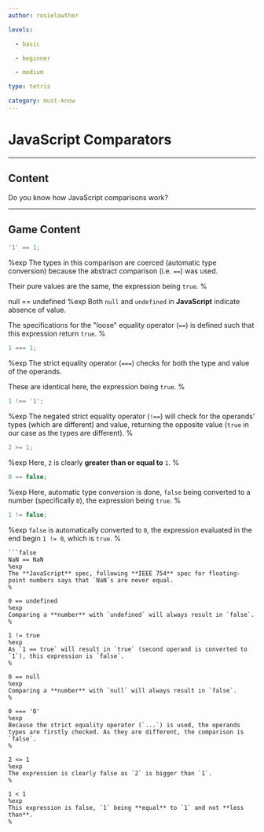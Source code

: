 ```yaml
---
author: rosielowther

levels:

  - basic

  - beginner

  - medium

type: tetris

category: must-know
---
```


# JavaScript Comparators

---

## Content

Do you know how JavaScript comparisons work?

---

## Game Content

```javascript
'1' == 1;
```

%exp
The types in this comparison are coerced (automatic type conversion) because the abstract comparison (i.e. `==`) was used.

Their pure values are the same, the expression being `true`.
%

null == undefined
%exp
Both `null` and `undefined` in **JavaScript** indicate absence of value.

The specifications for the "loose" equality operator (`==`) is defined such that this expression return `true`.
%

```javascript
1 === 1;
```

%exp
The strict equality operator (`===`) checks for both the type and value of the operands.

These are identical here, the expression being `true`.
%

```javascript
1 !== '1';
```

%exp
The negated strict equality operator (`!==`) will check for the operands' types (which are different) and value, returning the opposite value (`true` in our case as the types are different).
%

```javascript
2 >= 1;
```

%exp
Here, `2` is clearly **greater than or equal to** `1`.
%

```javascript
0 == false;
```

%exp
Here, automatic type conversion is done, `false` being converted to a number (specifically `0`), the expression being `true`.
%

```javascript
1 != false;
```

%exp
`false` is automatically converted to `0`, the expression evaluated in the end begin `1 != 0`, which is `true`.
%

````
```false
NaN == NaN
%exp
The **JavaScript** spec, following **IEEE 754** spec for floating-point numbers says that `NaN`s are never equal.
%

0 == undefined
%exp
Comparing a **number** with `undefined` will always result in `false`.
%

1 != true
%exp
As `1 == true` will result in `true` (second operand is converted to `1`), this expression is `false`.
%

0 == null
%exp
Comparing a **number** with `null` will always result in `false`.
%

0 === '0'
%exp
Because the strict equality operator (`...`) is used, the operands types are firstly checked. As they are different, the comparison is `false`.
%

2 <= 1
%exp
The expression is clearly false as `2` is bigger than `1`.
%

1 < 1
%exp
This expression is false, `1` being **equal** to `1` and not **less than**.
%
````

